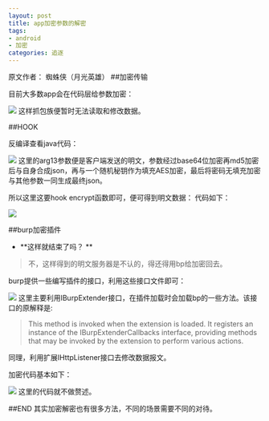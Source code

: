 ```yaml
---
layout: post
title: app加密参数的解密
tags:
- android
- 加密
categories: 追逐
---
```


原文作者： 蜘蛛侠（月光英雄）
##加密传输

目前大多数app会在代码层给参数加密：

![](https://jellyhero.github.io/assets/image/2016-12-27-1.png)
这样抓包族便暂时无法读取和修改数据。

##HOOK

反编译查看java代码：

![](https://jellyhero.github.io/assets/image/2016-12-27-2.png)
这里的arg13参数便是客户端发送的明文，参数经过base64位加密再md5加密后与自身合成json，再与一个随机秘钥作为填充AES加密，最后将密码无填充加密与其他参数一同生成最终json。

所以这里这要hook encrypt函数即可，便可得到明文数据：
代码如下：

![](https://jellyhero.github.io/assets/image/2016-12-27-3.png)

##burp加密插件
- **这样就结束了吗？ **
> 不，这样得到的明文服务器是不认的，得还得用bp给加密回去。

burp提供一些编写插件的接口，利用这些接口文件即可：

![](https://jellyhero.github.io/assets/image/2016-12-27-5.png)
这里主要利用IBurpExtender接口，在插件加载时会加载bp的一些方法。该接口的原解释是:
>This method is invoked when the extension is loaded. It registers an instance of the IBurpExtenderCallbacks interface, providing methods that may be invoked by the extension to perform various actions.

同理，利用扩展IHttpListener接口去修改数据报文。

加密代码基本如下：

![](https://jellyhero.github.io/assets/image/2016-12-27-6.png)
这里的代码就不做赘述。

##END
其实加密解密也有很多方法，不同的场景需要不同的对待。

